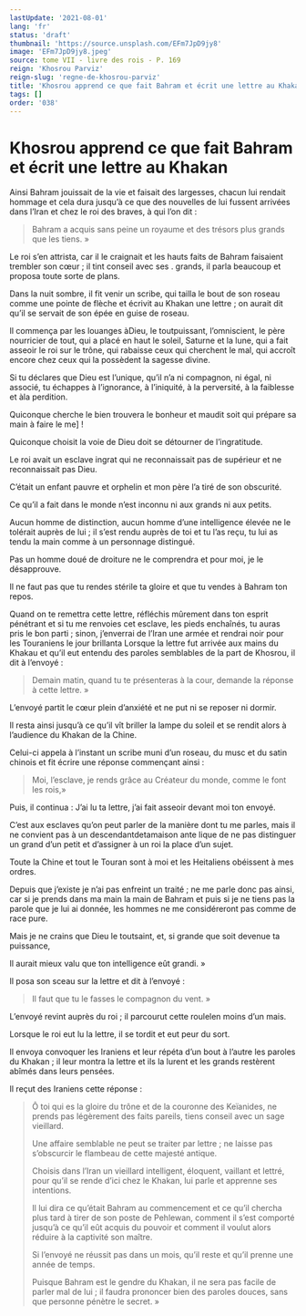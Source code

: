 ```yaml
---
lastUpdate: '2021-08-01'
lang: 'fr'
status: 'draft'
thumbnail: 'https://source.unsplash.com/EFm7JpD9jy8'
image: 'EFm7JpD9jy8.jpeg'
source: tome VII - livre des rois - P. 169
reign: 'Khosrou Parviz'
reign-slug: 'regne-de-khosrou-parviz'
title: 'Khosrou apprend ce que fait Bahram et écrit une lettre au Khakan | Le Livre des Rois | Shâhnâmeh'
tags: []
order: '038'
---
```


<!-- LTeX: language=fr -->

# Khosrou apprend ce que fait Bahram et écrit une lettre au Khakan

Ainsi Bahram jouissait de la vie et faisait des largesses, chacun lui rendait hommage et cela dura jusqu’à ce que des nouvelles de lui fussent arrivées dans l’Iran et chez le roi des braves, à qui l’on dit :

> Bahram a acquis sans peine un royaume et des trésors plus grands que les tiens. »

Le roi s’en attrista, car il le craignait et les hauts faits de Bahram faisaient trembler son cœur ; il tint conseil avec ses . grands, il parla beaucoup et proposa toute sorte de plans.

Dans la nuit sombre, il fit venir un scribe, qui tailla le bout de son roseau comme une pointe de flèche et écrivit au Khakan une lettre ; on aurait dit qu’il se servait de son épée en guise de roseau.

Il commença par les louanges àDieu, le toutpuissant, l’omniscient, le père nourricier de tout, qui a placé en haut le soleil, Saturne et la lune, qui a fait asseoir le roi sur le trône, qui rabaisse ceux qui cherchent le mal, qui accroît encore chez ceux qui la possèdent la sagesse divine.

Si tu déclares que Dieu est l’unique, qu’il n’a ni compagnon, ni égal, ni associé, tu échappes à l’ignorance, à l’iniquité, à la perversité, à la faiblesse et àla perdition.

Quiconque cherche le bien trouvera le bonheur et maudit soit qui prépare sa main à faire le me] !

Quiconque choisit la voie de Dieu doit se détourner de l’ingratitude.

Le roi avait un esclave ingrat qui ne reconnaissait pas de supérieur et ne reconnaissait pas Dieu.

C’était un enfant pauvre et orphelin et mon père l’a tiré de son obscurité.

Ce qu’il a fait dans le monde n’est inconnu ni aux grands ni aux petits.

Aucun homme de distinction, aucun homme d’une intelligence élevée ne le tolérait auprès de lui ; il s’est rendu auprès de toi et tu l’as reçu, tu lui as tendu la main comme à un personnage distingué.

Pas un homme doué de droiture ne le comprendra et pour moi, je le désapprouve.

Il ne faut pas que tu rendes stérile ta gloire et que tu vendes à Bahram ton repos.

Quand on te remettra cette lettre, réfléchis mûrement dans ton esprit pénétrant et si tu me renvoies cet esclave, les pieds enchaînés, tu auras pris le bon parti ; sinon, j’enverrai de l’Iran une armée et rendrai noir pour les Touraniens le jour brillanta Lorsque la lettre fut arrivée aux mains du Khakau et qu’il eut entendu des paroles semblables de la part de Khosrou, il dit à l’envoyé :

> Demain matin, quand tu te présenteras à la cour, demande la réponse à cette lettre. »

L’envoyé partit le cœur plein d’anxiété et ne put ni se reposer ni dormir.

Il resta ainsi jusqu’à ce qu’il vît briller la lampe du soleil et se rendit alors à l’audience du Khakan de la Chine.

Celui-ci appela à l’instant un scribe muni d’un roseau, du musc et du satin chinois et fit écrire une réponse commençant ainsi :

> Moi, l’esclave, je rends grâce au Créateur du monde, comme le font les rois,»

Puis, il continua : J’ai lu ta lettre, j’ai fait asseoir devant moi ton envoyé.

C’est aux esclaves qu’on peut parler de la manière dont tu me parles, mais il ne convient pas à un descendantdetamaison ante lique de ne pas distinguer un grand d’un petit et d’assigner à un roi la place d’un sujet.

Toute la Chine et tout le Touran sont à moi et les Heitaliens obéissent à mes ordres.

Depuis que j’existe je n’ai pas enfreint un traité ; ne me parle donc pas ainsi, car si je prends dans ma main la main de Bahram et puis si je ne tiens pas la parole que je lui ai donnée, les hommes ne me considéreront pas comme de race pure.

Mais je ne crains que Dieu le toutsaint, et, si grande que soit devenue ta puissance,

Il aurait mieux valu que ton intelligence eût grandi. »

Il posa son sceau sur la lettre et dit à l’envoyé :

> Il faut que tu le fasses le compagnon du vent. »

L’envoyé revint auprès du roi ; il parcourut cette roulelen moins d’un mais.

Lorsque le roi eut lu la lettre, il se tordit et eut peur du sort.

Il envoya convoquer les Iraniens et leur répéta d’un bout à l’autre les paroles du Khakan ; il leur montra la lettre et ils la lurent et les grands restèrent abîmés dans leurs pensées.

Il reçut des Iraniens cette réponse :

> Ô toi qui es la gloire du trône et de la couronne des Keïanides, ne prends pas légèrement des faits pareils, tiens conseil avec un sage vieillard.
>
> Une affaire semblable ne peut se traiter par lettre ; ne laisse pas s’obscurcir le flambeau de cette majesté antique.
>
> Choisis dans l’Iran un vieillard intelligent, éloquent, vaillant et lettré, pour qu’il se rende d’ici chez le Khakan, lui parle et apprenne ses intentions.
>
> Il lui dira ce qu’était Bahram au commencement et ce qu’il chercha plus tard à tirer de son poste de Pehlewan, comment il s’est comporté jusqu’à ce qu’il eût acquis du pouvoir et comment il voulut alors réduire à la captivité son maître.
>
> Si l’envoyé ne réussit pas dans un mois, qu’il reste et qu’il prenne une année de temps.
>
> Puisque Bahram est le gendre du Khakan, il ne sera pas facile de parler mal de lui ; il faudra prononcer bien des paroles douces, sans que personne pénètre le secret. »
